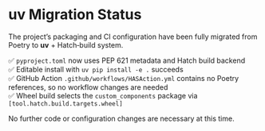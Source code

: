 # uv Migration Status

The project’s packaging and CI configuration have been fully migrated
from Poetry to **uv** + Hatch‐build system.

✅  `pyproject.toml` now uses PEP 621 metadata and Hatch build backend  
✅  Editable install with `uv pip install -e .` succeeds  
✅  GitHub Action `.github/workflows/HASAction.yml` contains no Poetry
    references, so no workflow changes are needed  
✅  Wheel build selects the `custom_components` package via
    `[tool.hatch.build.targets.wheel]`  

No further code or configuration changes are necessary at this time.
